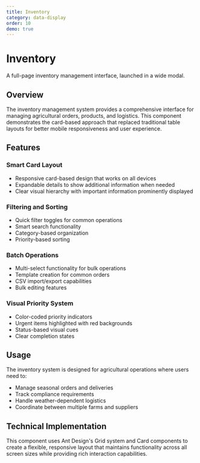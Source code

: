 ```yaml
---
title: Inventory
category: data-display
order: 10
demo: true
---
```


# Inventory

A full-page inventory management interface, launched in a wide modal.

## Overview

The inventory management system provides a comprehensive interface for managing agricultural orders, products, and logistics. This component demonstrates the card-based approach that replaced traditional table layouts for better mobile responsiveness and user experience.

## Features

### Smart Card Layout
- Responsive card-based design that works on all devices
- Expandable details to show additional information when needed
- Clear visual hierarchy with important information prominently displayed

### Filtering and Sorting
- Quick filter toggles for common operations
- Smart search functionality
- Category-based organization
- Priority-based sorting

### Batch Operations
- Multi-select functionality for bulk operations
- Template creation for common orders
- CSV import/export capabilities
- Bulk editing features

### Visual Priority System
- Color-coded priority indicators
- Urgent items highlighted with red backgrounds
- Status-based visual cues
- Clear completion states

## Usage

The inventory system is designed for agricultural operations where users need to:
- Manage seasonal orders and deliveries
- Track compliance requirements
- Handle weather-dependent logistics
- Coordinate between multiple farms and suppliers

## Technical Implementation

This component uses Ant Design's Grid system and Card components to create a flexible, responsive layout that maintains functionality across all screen sizes while providing rich interaction capabilities.